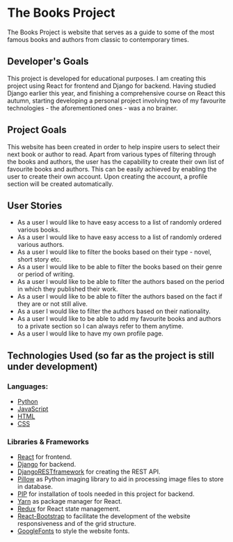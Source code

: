 # The Books Project

The Books Project is website that serves as a guide to some of the most famous books and authors from classic to contemporary times.

## Developer's Goals

This project is developed for educational purposes. I am creating this project using React for frontend and Django for backend. Having studied Django earlier this year, and finishing a comprehensive course on React this autumn, starting developing a personal project involving two of my favourite technologies - the aforementioned ones - was a no brainer.

## Project Goals

This website has been created in order to help inspire users to select their next book or author to read. Apart from various types of filtering through the books and authors, the user has the capability to create their own list of favourite books and authors. This can be easily achieved by enabling the user to create their own account. Upon creating the account, a profile section will be created automatically.

## User Stories

* As a user I would like to have easy access to a list of randomly ordered various books.
* As a user I would like to have easy access to a list of randomly ordered various authors.
* As a user I would like to filter the books based on their type - novel, short story etc.
* As a user I would like to be able to filter the books based on their genre or period of writing.
* As a user I would like to be able to filter the authors based on the period in which they published their work.
* As a user I would like to be able to filter the authors based on the fact if they are or not still alive.
* As a user I would like to filter the authors based on their nationality.
* As a user I would like to be able to add my favourite books and authors to a private section so I can always refer to them anytime.
* As a user I would like to have my own profile page.

## Technologies Used (so far as the project is still under development)

### Languages:

* [Python](https://www.python.org/)
* [JavaScript](https://www.javascript.com/)
* [HTML](https://developer.mozilla.org/en-US/docs/Web/HTML)
* [CSS](https://developer.mozilla.org/en-US/docs/Web/CSS)

### Libraries & Frameworks

* [React](https://reactjs.org/) for frontend.
* [Django](https://www.djangoproject.com/) for backend.
* [DjangoRESTframework](https://www.django-rest-framework.org/) for creating the REST API.
* [Pillow](https://python-pillow.org/) as Python imaging library to aid in processing image files to store in database.
* [PIP](https://pypi.org/project/pip/) for installation of tools needed in this project for backend.
* [Yarn](https://yarnpkg.com/) as package manager for React.
* [Redux](https://redux.js.org/) for React state management.
* [React-Bootstrap](https://react-bootstrap.github.io/) to facilitate the development of the website responsiveness and of the grid structure.
* [GoogleFonts](https://fonts.google.com/) to style the website fonts.

